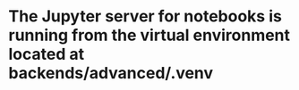 # The Jupyter server for notebooks is running from the virtual environment located at backends/advanced/.venv